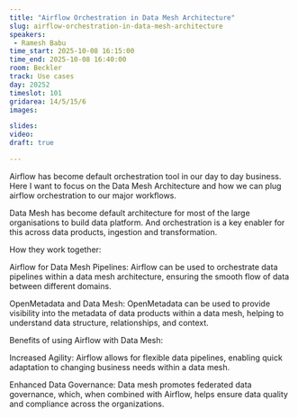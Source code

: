 ```yaml
---
title: "Airflow Orchestration in Data Mesh Architecture"
slug: airflow-orchestration-in-data-mesh-architecture
speakers:
 - Ramesh Babu
time_start: 2025-10-08 16:15:00
time_end: 2025-10-08 16:40:00
room: Beckler
track: Use cases
day: 20252
timeslot: 101
gridarea: 14/5/15/6
images:

slides:
video: 
draft: true

---
```


Airflow has become default orchestration tool in our day to day business. Here I want to focus on the Data Mesh Architecture and how we can plug airflow orchestration to our major workflows.

Data Mesh has become default architecture for most of the large organisations to build data platform. And orchestration is a key enabler for this across data products, ingestion and transformation.

How they work together:

Airflow for Data Mesh Pipelines:
Airflow can be used to orchestrate data pipelines within a data mesh architecture, ensuring the smooth flow of data between different domains.

OpenMetadata and Data Mesh:
OpenMetadata can be used to provide visibility into the metadata of data products within a data mesh, helping to understand data structure, relationships, and context.

Benefits of using Airflow with Data Mesh:

Increased Agility:
Airflow allows for flexible data pipelines, enabling quick adaptation to changing business needs within a data mesh.

Enhanced Data Governance:
Data mesh promotes federated data governance, which, when combined with Airflow, helps ensure data quality and compliance across the organizations.